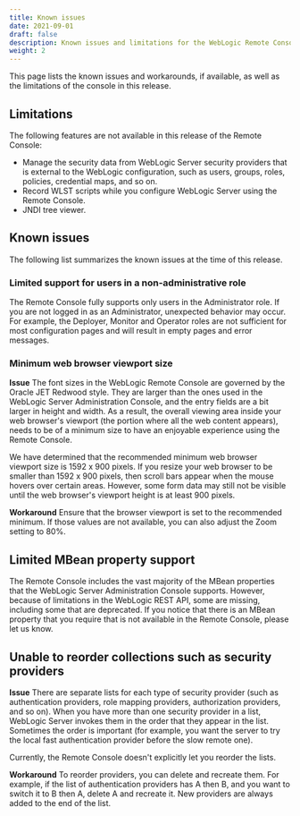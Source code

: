 ```yaml
---
title: Known issues
date: 2021-09-01
draft: false
description: Known issues and limitations for the WebLogic Remote Console
weight: 2
---
```


This page lists the known issues and workarounds, if available, as well as the limitations of the console in this release.

## Limitations
The following features are not available in this release of the Remote Console:
* Manage the security data from WebLogic Server security providers that is external to the WebLogic configuration, such as users, groups, roles, policies, credential maps, and so on.
* Record WLST scripts while you configure WebLogic Server using the Remote Console.
* JNDI tree viewer.

## Known issues
The following list summarizes the known issues at the time of this release.

### Limited support for users in a non-administrative role
The Remote Console fully supports only users in the Administrator role. If you are not logged in as an Administrator, unexpected behavior may occur. For example, the Deployer, Monitor and Operator roles are not sufficient for most configuration pages and will result in empty pages and error messages.

### Minimum web browser viewport size
**Issue** The font sizes in the WebLogic Remote Console are governed by the Oracle JET Redwood style. They are larger than the ones used in the WebLogic Server Administration Console, and the entry fields are a bit larger in height and width. As a result, the overall viewing area inside your web browser's viewport (the portion where all the web content appears), needs to be of a minimum size to have an enjoyable experience using the Remote Console.

We have determined that the recommended minimum web browser viewport size is 1592 x 900 pixels. If you resize your web browser to be smaller than 1592 x 900 pixels, then scroll bars appear when the mouse hovers over certain areas. However, some form data may still not be visible until the web browser's viewport height is at least 900 pixels.

**Workaround** Ensure that the browser viewport is set to the recommended minimum. If those values are not available, you can also adjust the Zoom setting to 80%.

## Limited MBean property support
The Remote Console includes the vast majority of the MBean properties that the WebLogic Server Administration Console supports. However, because of limitations in the WebLogic REST API, some are missing, including some that are deprecated. If you notice that there is an MBean property that you require that is not available in the Remote Console, please let us know.

## Unable to reorder collections such as security providers
**Issue** There are separate lists for each type of security provider (such as authentication providers, role mapping providers, authorization providers, and so on).
When you have more than one security provider in a list, WebLogic Server invokes them in the order that they appear in the list.  Sometimes the order is important (for example, you want the server to try the local fast authentication provider before the slow remote one).

Currently, the Remote Console doesn't explicitly let you reorder the lists.

**Workaround** To reorder providers, you can delete and recreate them. For example, if the list of authentication providers has A then B, and you want to switch it to B then A, delete A and recreate it. New providers are always added to the end of the list.

